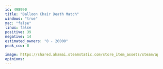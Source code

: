 ```yaml
---
id: 498990
title: "Balloon Chair Death Match"
windows: "true"
mac: "false"
linux: false
positive: 39
negative: 14
estimated_owners: "0 - 20000"
peak_ccu: 0

image: https://shared.akamai.steamstatic.com/store_item_assets/steam/apps/498990/header.jpg?t=1573230154
opinions:
---
```

